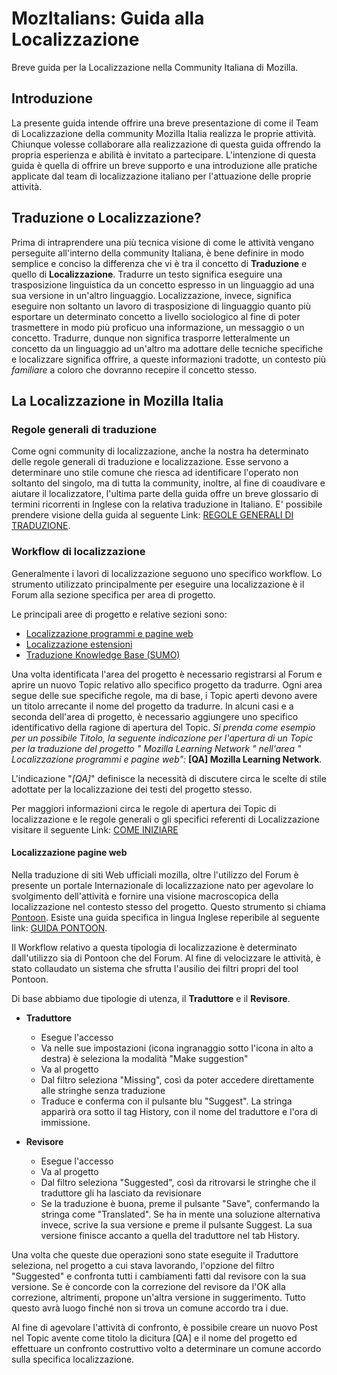 # MozItalians: Guida alla Localizzazione #

Breve guida per la Localizzazione nella Community Italiana di Mozilla.

## Introduzione ##

La presente guida intende offrire una breve presentazione di come il Team di Localizzazione della community Mozilla Italia realizza le proprie attività. Chiunque volesse collaborare alla realizzazione di questa guida offrendo la propria esperienza e abilità è invitato a partecipare. L'intenzione di questa guida è quella di offrire un breve supporto e una introduzione alle pratiche applicate dal team di localizzazione italiano per l'attuazione delle proprie attività. 

## Traduzione o Localizzazione? ##

Prima di intraprendere una più tecnica visione di come le attività vengano perseguite all'interno della community Italiana, è bene definire in modo semplice e conciso la differenza che vi è tra il concetto di **Traduzione** e quello di **Localizzazione**.
Tradurre un testo significa eseguire una trasposizione linguistica da un concetto espresso in un linguaggio ad una sua versione 
in un'altro linguaggio. Localizzazione, invece, significa eseguire non soltanto un lavoro di trasposizione di linguaggio quanto più esportare un determinato concetto a livello sociologico al fine di poter trasmettere in modo più proficuo una informazione, un messaggio o un concetto. Tradurre, dunque non significa trasporre letteralmente un concetto da un linguaggio ad un'altro ma adottare delle tecniche specifiche e localizzare significa offrire, a queste informazioni tradotte, un contesto più *familiare* a coloro che dovranno recepire il concetto stesso. 

## La Localizzazione in Mozilla Italia ##

### Regole generali di traduzione ###
Come ogni community di localizzazione, anche la nostra ha determinato delle regole generali di traduzione e localizzazione. Esse servono a determinare uno stile comune che riesca ad identificare l'operato non soltanto del singolo, ma di tutta la community, inoltre, al fine di coaudivare e aiutare il localizzatore, l'ultima parte della guida offre un breve glossario di termini ricorrenti in Inglese con la relativa traduzione in Italiano. E' possibile prendere visione della guida al seguente Link: [REGOLE GENERALI DI TRADUZIONE](https://www.mozillaitalia.org/home/regole-generali-di-traduzione/).

### Workflow di localizzazione ###

Generalmente i lavori di localizzazione seguono uno specifico workflow. Lo strumento utilizzato principalmente per eseguire una localizzazione è il Forum alla sezione specifica per area di progetto. 

Le principali aree di progetto e relative sezioni sono:
* [Localizzazione programmi e pagine web](http://forum.mozillaitalia.org/index.php?board=8.0)
* [Localizzazione estensioni](http://forum.mozillaitalia.org/index.php?board=26.0)
* [Traduzione Knowledge Base (SUMO)](http://forum.mozillaitalia.org/index.php?board=25.0)

Una volta identificata l'area del progetto è necessario registrarsi al Forum e aprire un nuovo Topic relativo allo specifico progetto da tradurre. Ogni area segue delle sue specifiche regole, ma di base, i Topic aperti devono avere un titolo arrecante il nome del progetto da tradurre. In alcuni casi e a seconda dell'area di progetto, è necessario aggiungere uno specifico identificativo della ragione di apertura del Topic. 
_Si prenda come esempio per un possibile Titolo, la seguente indicazione per l'apertura di un Topic per la traduzione del progetto " Mozilla Learning Network " nell'area " Localizzazione programmi e pagine web":_ **[QA] Mozilla Learning Network**.

L'indicazione "_[QA]_" definisce la necessità di discutere circa le scelte di stile adottate per la localizzazione dei testi del progetto stesso.

Per maggiori informazioni circa le regole di apertura dei Topic di localizzazione e le regole generali o gli specifici referenti di Localizzazione visitare il seguente Link: [COME INIZIARE](https://www.mozillaitalia.org/home/come-iniziare/)

#### Localizzazione pagine web ####

Nella traduzione di siti Web ufficiali mozilla, oltre l'utilizzo del Forum è presente un portale Internazionale di localizzazione nato per agevolare lo svolgimento dell'attività e fornire una visione macroscopica della localizzazione nel contesto stesso del progetto. Questo strumento si chiama [Pontoon](https://pontoon.mozilla.org/). 
Esiste una guida specifica in lingua Inglese reperibile al seguente link: [GUIDA PONTOON](https://developer.mozilla.org/it/docs/Mozilla/Localization/Localizing_with_Pontoon).

Il Workflow relativo a questa tipologia di localizzazione è determinato dall'utilizzo sia di Pontoon che del Forum. Al fine di velocizzare le attività, è stato collaudato un sistema che sfrutta l'ausilio dei filtri propri del tool Pontoon.

Di base abbiamo due tipologie di utenza, il **Traduttore** e il **Revisore**.

* **Traduttore**
  - Esegue l'accesso
  - Va nelle sue impostazioni (icona ingranaggio sotto l'icona in alto a destra) è seleziona la modalità "Make suggestion"
  - Va al progetto
  - Dal filtro seleziona "Missing", così da poter accedere direttamente alle stringhe senza traduzione
  - Traduce e conferma con il pulsante blu "Suggest". La stringa apparirà ora sotto il tag History, con il nome del traduttore e l'ora di immissione.

* **Revisore**
  - Esegue l'accesso
  - Va al progetto
  - Dal filtro seleziona "Suggested", così da ritrovarsi le stringhe che il traduttore gli ha lasciato da revisionare
  - Se la traduzione è buona, preme il pulsante "Save", confermando la stringa come "Translated". Se ha in mente una soluzione alternativa invece, scrive la sua versione e preme il pulsante Suggest. La sua versione finisce accanto a quella del traduttore nel tab History.

Una volta che queste due operazioni sono state eseguite il Traduttore seleziona, nel progetto a cui stava lavorando, l'opzione del filtro "Suggested" e confronta tutti i cambiamenti fatti dal revisore con la sua versione.
Se è concorde con la correzione del revisore da l'OK alla correzione, altrimenti, propone un'altra versione in suggerimento.
Tutto questo avrà luogo finché non si trova un comune accordo tra i due.

Al fine di agevolare l'attività di confronto, è possibile creare un nuovo Post nel Topic avente come titolo la dicitura [QA] e il nome del progetto ed effettuare un confronto costruttivo volto a determinare un comune accordo sulla specifica localizzazione. 


